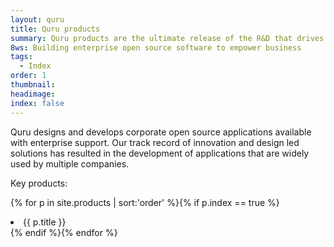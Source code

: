 ```yaml
---
layout: quru
title: Quru products
summary: Quru products are the ultimate release of the R&D that drives the Quru team
8ws: Building enterprise open source software to empower business
tags:
  - Index
order: 1
thumbnail:
headimage:
index: false
---
```


Quru designs and develops corporate open source applications available with enterprise support.  Our track record of innovation and design led solutions has resulted in the development of applications that are widely used by multiple companies.

Key products:

{% for p in site.products  | sort:'order' %}{% if p.index == true %}<li>{{ p.title }}</li>{% endif %}{% endfor %}
